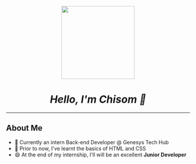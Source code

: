  <!--
**ChisomSylvia/ChisomSylvia** is a ✨ _special_ ✨ repository because its `README.md` (this file) appears on your GitHub profile.

Here are some ideas to get you started:

- 🔭 I’m currently working on ...
- 🌱 I’m currently learning ...
- 👯 I’m looking to collaborate on ...
- 🤔 I’m looking for help with ...
- 💬 Ask me about ...
- 📫 How to reach me: ...
- 😄 Pronouns: ...
- ⚡ Fun fact: ...
-->

<div align="center" margin ="0"> 
  <img src="https://media.giphy.com/media/AachnVpcIlUbUFSlnF/giphy.gif?cid=ecf05e475czrf1w0tkxwr3ebbh6sz06s3hm1wu2mugxeta70&ep=v1_stickers_search&rid=giphy.gif&ct=s" width="200px"/>
  <h1>
    <em>Hello, I'm Chisom 👋</em>
  </h1>
</div>
<hr>
<h2> About Me </h2>
<ul>
  <li>🌱 Currently an intern Back-end Developer @ Genesys Tech Hub</li>
  <li>🌱 Prior to now, I've learnt the basics of HTML and CSS</li>
  <li>😄 At the end of my internship, I'll will be an excellent <strong>Junior Developer</strong></li>
</ul>
